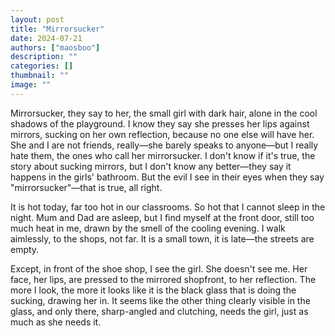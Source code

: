 ```yaml
---
layout: post
title: "Mirrorsucker"
date: 2024-07-21
authors: ["maosboo"]
description: ""
categories: []
thumbnail: ""
image: ""
---
```


Mirrorsucker, they say to her, the small girl with dark hair, alone in the cool shadows of the playground. I know they say she presses her lips against mirrors, sucking on her own reflection, because no one else will have her. She and I are not friends, really—she barely speaks to anyone—but I really hate them, the ones who call her mirrorsucker. I don't know if it's true, the story about sucking mirrors, but I don't know any better—they say it happens in the girls' bathroom. But the evil I see in their eyes when they say "mirrorsucker"—that is true, all right.

It is hot today, far too hot in our classrooms. So hot that I cannot sleep in the night. Mum and Dad are asleep, but I find myself at the front door, still too much heat in me, drawn by the smell of the cooling evening. I walk aimlessly, to the shops, not far. It is a small town, it is late—the streets are empty.

Except, in front of the shoe shop, I see the girl. She doesn't see me. Her face, her lips, are pressed to the mirrored shopfront, to her reflection. The more I look, the more it looks like it is the black glass that is doing the sucking, drawing her in. It seems like the other thing clearly visible in the glass, and only there, sharp-angled and clutching, needs the girl, just as much as she needs it.
